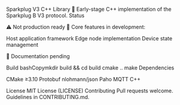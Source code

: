 Sparkplug V3 C++ Library
🚧 Early-stage C++ implementation of the Sparkplug B V3 protocol.
Status

⚠️ Not production ready
🔄 Core features in development:

Host application framework
Edge node implementation
Device state management


📝 Documentation pending

Build
bashCopymkdir build && cd build
cmake ..
make
Dependencies

CMake ≥3.10
Protobuf
nlohmann/json
Paho MQTT C++

License
MIT License (LICENSE)
Contributing
Pull requests welcome. Guidelines in CONTRIBUTING.md.